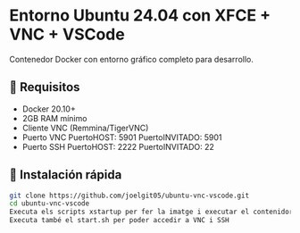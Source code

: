 # Entorno Ubuntu 24.04 con XFCE + VNC + VSCode

Contenedor Docker con entorno gráfico completo para desarrollo.

## 🔧 Requisitos
- Docker 20.10+
- 2GB RAM mínimo
- Cliente VNC (Remmina/TigerVNC)
- Puerto VNC PuertoHOST: 5901 PuertoINVITADO: 5901
- Puerto SSH PuertoHOST: 2222 PuertoINVITADO: 22
## 🚀 Instalación rápida
```bash
git clone https://github.com/joelgit05/ubuntu-vnc-vscode.git
cd ubuntu-vnc-vscode
Executa els scripts xstartup per fer la imatge i executar el contenidor
Executa també el start.sh per poder accedir a VNC i SSH
